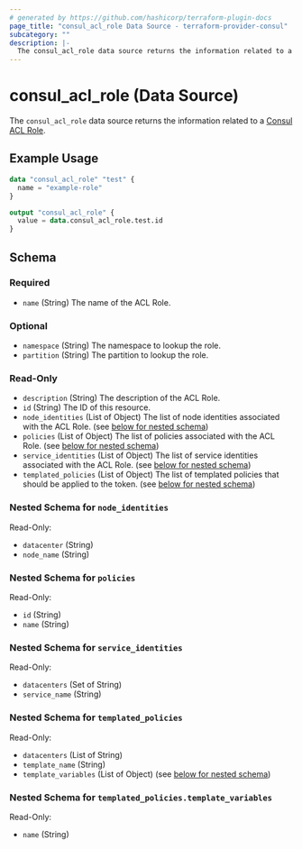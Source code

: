 ```yaml
---
# generated by https://github.com/hashicorp/terraform-plugin-docs
page_title: "consul_acl_role Data Source - terraform-provider-consul"
subcategory: ""
description: |-
  The consul_acl_role data source returns the information related to a Consul ACL Role https://www.consul.io/api/acl/roles.html.
---
```


# consul_acl_role (Data Source)

The `consul_acl_role` data source returns the information related to a [Consul ACL Role](https://www.consul.io/api/acl/roles.html).

## Example Usage

```terraform
data "consul_acl_role" "test" {
  name = "example-role"
}

output "consul_acl_role" {
  value = data.consul_acl_role.test.id
}
```

<!-- schema generated by tfplugindocs -->
## Schema

### Required

- `name` (String) The name of the ACL Role.

### Optional

- `namespace` (String) The namespace to lookup the role.
- `partition` (String) The partition to lookup the role.

### Read-Only

- `description` (String) The description of the ACL Role.
- `id` (String) The ID of this resource.
- `node_identities` (List of Object) The list of node identities associated with the ACL Role. (see [below for nested schema](#nestedatt--node_identities))
- `policies` (List of Object) The list of policies associated with the ACL Role. (see [below for nested schema](#nestedatt--policies))
- `service_identities` (List of Object) The list of service identities associated with the ACL Role. (see [below for nested schema](#nestedatt--service_identities))
- `templated_policies` (List of Object) The list of templated policies that should be applied to the token. (see [below for nested schema](#nestedatt--templated_policies))

<a id="nestedatt--node_identities"></a>
### Nested Schema for `node_identities`

Read-Only:

- `datacenter` (String)
- `node_name` (String)


<a id="nestedatt--policies"></a>
### Nested Schema for `policies`

Read-Only:

- `id` (String)
- `name` (String)


<a id="nestedatt--service_identities"></a>
### Nested Schema for `service_identities`

Read-Only:

- `datacenters` (Set of String)
- `service_name` (String)


<a id="nestedatt--templated_policies"></a>
### Nested Schema for `templated_policies`

Read-Only:

- `datacenters` (List of String)
- `template_name` (String)
- `template_variables` (List of Object) (see [below for nested schema](#nestedobjatt--templated_policies--template_variables))

<a id="nestedobjatt--templated_policies--template_variables"></a>
### Nested Schema for `templated_policies.template_variables`

Read-Only:

- `name` (String)
